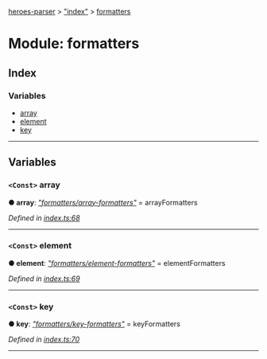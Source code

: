 [heroes-parser](../README.md) > ["index"](../modules/_index_.md) > [formatters](../modules/_index_.formatters.md)

# Module: formatters

## Index

### Variables

* [array](_index_.formatters.md#array)
* [element](_index_.formatters.md#element)
* [key](_index_.formatters.md#key)

---

## Variables

<a id="array"></a>

### `<Const>` array

**● array**: *[&quot;formatters/array-formatters&quot;](_formatters_array_formatters_.md)* =  arrayFormatters

*Defined in [index.ts:68](https://github.com/joeistas/heroes-parser/blob/3b278f6/src/index.ts#L68)*

___
<a id="element"></a>

### `<Const>` element

**● element**: *[&quot;formatters/element-formatters&quot;](_formatters_element_formatters_.md)* =  elementFormatters

*Defined in [index.ts:69](https://github.com/joeistas/heroes-parser/blob/3b278f6/src/index.ts#L69)*

___
<a id="key"></a>

### `<Const>` key

**● key**: *[&quot;formatters/key-formatters&quot;](_formatters_key_formatters_.md)* =  keyFormatters

*Defined in [index.ts:70](https://github.com/joeistas/heroes-parser/blob/3b278f6/src/index.ts#L70)*

___

